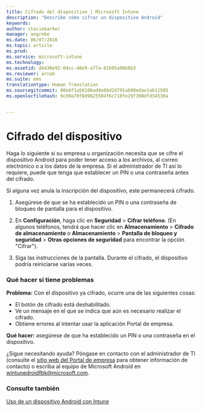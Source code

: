 ```yaml
---
title: Cifrado del dispositivo | Microsoft Intune
description: "Describe cómo cifrar un dispositivo Android"
keywords: 
author: staciebarker
manager: angrobe
ms.date: 06/07/2016
ms.topic: article
ms.prod: 
ms.service: microsoft-intune
ms.technology: 
ms.assetid: d4430e92-04cc-48e9-a77a-81b95a90b6b3
ms.reviewer: arnab
ms.suite: ems
translationtype: Human Translation
ms.sourcegitcommit: 80ebf1a56106ad4e66d2d791ab98edae1ab11505
ms.openlocfilehash: 9c89a70f8d9625504f6c710fe29f308dfd34530a


---
```



# Cifrado del dispositivo

Haga lo siguiente si su empresa u organización necesita que se cifre el dispositivo Android para poder tener acceso a los archivos, al correo electrónico o a los datos de la empresa. Si el administrador de TI así lo requiere, puede que tenga que establecer un PIN o una contraseña antes del cifrado.

Si alguna vez anula la inscripción del dispositivo, este permanecerá cifrado.

1.  Asegúrese de que se ha establecido un PIN o una contraseña de bloqueo de pantalla para el dispositivo.

2.  En **Configuración**, haga clic en **Seguridad** &gt; **Cifrar teléfono**.
    (En algunos teléfonos, tendrá que hacer clic en **Almacenamiento** &gt; **Cifrado de almacenamiento** o **Almacenamiento** &gt; **Pantalla de bloqueo y seguridad** &gt; **Otras opciones de seguridad** para encontrar la opción "Cifrar").

3.  Siga las instrucciones de la pantalla. Durante el cifrado, el dispositivo podría reiniciarse varias veces.

### Qué hacer si tiene problemas
**Problema:** Con el dispositivo ya cifrado, ocurre una de las siguientes cosas:

- El botón de cifrado está deshabilitado.
- Ve un mensaje en el que se indica que aún es necesario realizar el cifrado.
- Obtiene errores al intentar usar la aplicación Portal de empresa.

**Qué hacer:** asegúrese de que ha establecido un PIN o una contraseña en el dispositivo.

¿Sigue necesitando ayuda? Póngase en contacto con el administrador de TI (consulte el [sitio web del Portal de empresa](http://portal.manage.microsoft.com) para obtener información de contacto) o escriba al equipo de Microsoft Android en wintunedroidfbk@microsoft.com.

### Consulte también
[Uso de un dispositivo Android con Intune](using-your-android-device-with-intune.md)



<!--HONumber=Aug16_HO1-->


